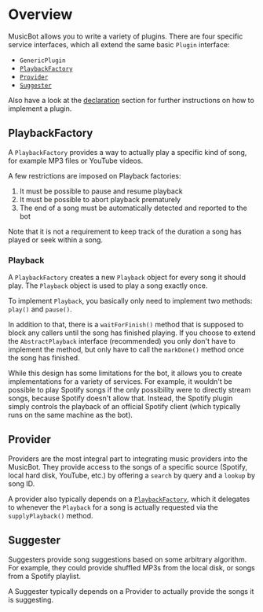 # Overview

MusicBot allows you to write a variety of plugins. There are four specific service interfaces,
which all extend the same basic `Plugin` interface:

- `GenericPlugin`
- [`PlaybackFactory`](#playbackfactory)
- [`Provider`](#provider)
- [`Suggester`](#suggester)

Also have a look at the [declaration](declaration) section for further instructions on how
to implement a plugin.

## PlaybackFactory

A `PlaybackFactory` provides a way to actually play a specific kind of song, for example MP3 files
or YouTube videos.

A few restrictions are imposed on Playback factories:

1. It must be possible to pause and resume playback
1. It must be possible to abort playback prematurely
1. The end of a song must be automatically detected and reported to the bot

Note that it is not a requirement to keep track of the duration a song has played or seek within a
song.

### Playback

A `PlaybackFactory` creates a new `Playback` object for every song it should play.
The `Playback` object is used to play a song exactly once.

To implement `Playback`, you basically only need to implement two methods: `play()` and `pause()`.

In addition to that, there is a `waitForFinish()` method that is supposed to block any callers until
the song has finished playing. If you choose to extend the `AbstractPlayback` interface
(recommended) you only don't have to implement the method, but only have to call the `markDone()`
method once the song has finished.

While this design has some limitations for the bot, it allows you to create implementations for a
variety of services.
For example, it wouldn't be possible to play Spotify songs if the only possibility were to directly
stream songs, because Spotify doesn't allow that. Instead, the Spotify plugin simply controls the
playback of an official Spotify client (which typically runs on the same machine as the bot).

## Provider

Providers are the most integral part to integrating music providers into the MusicBot.
They provide access to the songs of a specific source (Spotify, local hard disk, YouTube, etc.)
by offering a `search` by query and a `lookup` by song ID.

A provider also typically depends on a [`PlaybackFactory`](#playbackfactory), which it
delegates to whenever the `Playback` for a song is actually requested via
the `supplyPlayback()` method.

## Suggester

Suggesters provide song suggestions based on some arbitrary algorithm. For example, they could
provide shuffled MP3s from the local disk, or songs from a Spotify playlist.

A Suggester typically depends on a Provider to actually provide the songs it is suggesting.
